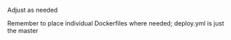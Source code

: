Adjust as needed

Remember to place individual Dockerfiles where needed; deploy.yml is just the
master

